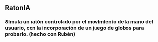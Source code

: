 
## RatonIA 
### Simula un ratón controlado por el movimiento de la mano del usuario, con la incorporación de un juego de globos para probarlo. (hecho con Rubén)

